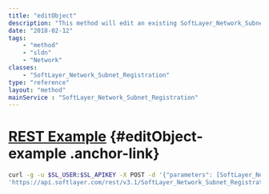 ```yaml
---
title: "editObject"
description: "This method will edit an existing SoftLayer_Network_Subnet_Registration object. For more detail, see [SoftLayer_Network_Subnet_Registration::createObject](/reference/datatypes/$1/#$2). "
date: "2018-02-12"
tags:
    - "method"
    - "sldn"
    - "Network"
classes:
    - "SoftLayer_Network_Subnet_Registration"
type: "reference"
layout: "method"
mainService : "SoftLayer_Network_Subnet_Registration"
---
```


# [REST Example](#editObject-example) <a href="/article/rest/"><i class="fas fa-question"></i></a> {#editObject-example .anchor-link} 
```bash
curl -g -u $SL_USER:$SL_APIKEY -X POST -d '{"parameters": [SoftLayer_Network_Subnet_Registration]}' \
'https://api.softlayer.com/rest/v3.1/SoftLayer_Network_Subnet_Registration/{SoftLayer_Network_Subnet_RegistrationID}/editObject'
```
